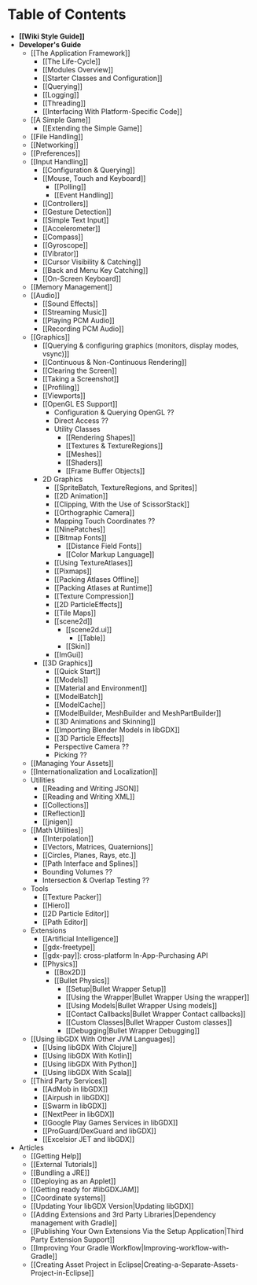 # Table of Contents
 * **[[Wiki Style Guide]]**
 * **Developer's Guide**
   * [[The Application Framework]]
     * [[The Life-Cycle]]
     * [[Modules Overview]]
     * [[Starter Classes and Configuration]]
     * [[Querying]]
     * [[Logging]]
     * [[Threading]]
     * [[Interfacing With Platform-Specific Code]]
   * [[A Simple Game]]
     * [[Extending the Simple Game]]
   * [[File Handling]]
   * [[Networking]]
   * [[Preferences]]
   * [[Input Handling]]
     * [[Configuration & Querying]]
     * [[Mouse, Touch and Keyboard]]
          * [[Polling]]
          * [[Event Handling]]
     * [[Controllers]]
     * [[Gesture Detection]]
     * [[Simple Text Input]]
     * [[Accelerometer]]
     * [[Compass]]
     * [[Gyroscope]]
     * [[Vibrator]]
     * [[Cursor Visibility & Catching]]
     * [[Back and Menu Key Catching]]
     * [[On-Screen Keyboard]]
   * [[Memory Management]]
   * [[Audio]]
     * [[Sound Effects]]
     * [[Streaming Music]]
     * [[Playing PCM Audio]]
     * [[Recording PCM Audio]]
   * [[Graphics]]
     * [[Querying & configuring graphics (monitors, display modes, vsync)]]
     * [[Continuous & Non-Continuous Rendering]]
     * [[Clearing the Screen]]
     * [[Taking a Screenshot]]
     * [[Profiling]]
     * [[Viewports]]
     * [[OpenGL ES Support]]
       * Configuration & Querying OpenGL ??
       * Direct Access ??
       * Utility Classes
         * [[Rendering Shapes]]
         * [[Textures & TextureRegions]]
         * [[Meshes]]
         * [[Shaders]]
         * [[Frame Buffer Objects]]
     * 2D Graphics
       * [[SpriteBatch, TextureRegions, and Sprites]]
       * [[2D Animation]]
       * [[Clipping, With the Use of ScissorStack]]
       * [[Orthographic Camera]]
       * Mapping Touch Coordinates ??
       * [[NinePatches]]
       * [[Bitmap Fonts]]
         * [[Distance Field Fonts]]
         * [[Color Markup Language]]
       * [[Using TextureAtlases]]
       * [[Pixmaps]]
       * [[Packing Atlases Offline]]
       * [[Packing Atlases at Runtime]]
       * [[Texture Compression]]
       * [[2D ParticleEffects]]
       * [[Tile Maps]]
       * [[scene2d]]
         * [[scene2d.ui]]
           * [[Table]]
         * [[Skin]]
       * [[ImGui]]
     * [[3D Graphics]]
       * [[Quick Start]]
       * [[Models]]
       * [[Material and Environment]]
       * [[ModelBatch]]
       * [[ModelCache]]
       * [[ModelBuilder, MeshBuilder and MeshPartBuilder]]
       * [[3D Animations and Skinning]]
       * [[Importing Blender Models in libGDX]]
       * [[3D Particle Effects]]
       * Perspective Camera ??
       * Picking ??
   * [[Managing Your Assets]]
   * [[Internationalization and Localization]]
   * Utilities
     * [[Reading and Writing JSON]]
     * [[Reading and Writing XML]]
     * [[Collections]]
     * [[Reflection]]
     * [[jnigen]]
   * [[Math Utilities]]
     * [[Interpolation]]
     * [[Vectors, Matrices, Quaternions]]
     * [[Circles, Planes, Rays, etc.]]
     * [[Path Interface and Splines]]
     * Bounding Volumes ??
     * Intersection & Overlap Testing ??
   * Tools
     * [[Texture Packer]]
     * [[Hiero]]
     * [[2D Particle Editor]]
     * [[Path Editor]]
   * Extensions
     * [[Artificial Intelligence]]
     * [[gdx-freetype]]
     * [[gdx-pay]]: cross-platform In-App-Purchasing API
     * [[Physics]]
       * [[Box2D]]    
       * [[Bullet Physics]]
         * [[Setup|Bullet Wrapper Setup]]
         * [[Using the Wrapper|Bullet Wrapper Using the wrapper]]
         * [[Using Models|Bullet Wrapper Using models]]
         * [[Contact Callbacks|Bullet Wrapper Contact callbacks]]
         * [[Custom Classes|Bullet Wrapper Custom classes]]
         * [[Debugging|Bullet Wrapper Debugging]]
   * [[Using libGDX With Other JVM Languages]]
     * [[Using libGDX With Clojure]]
     * [[Using libGDX With Kotlin]]
     * [[Using libGDX With Python]]
     * [[Using libGDX With Scala]]
   * [[Third Party Services]]
     * [[AdMob in libGDX]]
     * [[Airpush in libGDX]]
     * [[Swarm in libGDX]]
     * [[NextPeer in libGDX]]
     * [[Google Play Games Services in libGDX]]
     * [[ProGuard/DexGuard and libGDX]]
     * [[Excelsior JET and libGDX]]
 * Articles
   * [[Getting Help]]
   * [[External Tutorials]]
   * [[Bundling a JRE]]
   * [[Deploying as an Applet]]
   * [[Getting ready for #libGDXJAM]]
   * [[Coordinate systems]]
   * [[Updating Your libGDX Version|Updating libGDX]]
   * [[Adding Extensions and 3rd Party Libraries|Dependency management with Gradle]]
   * [[Publishing Your Own Extensions Via the Setup Application|Third Party Extension Support]] 
   * [[Improving Your Gradle Workflow|Improving-workflow-with-Gradle]]
   * [[Creating Asset Project in Eclipse|Creating-a-Separate-Assets-Project-in-Eclipse]]